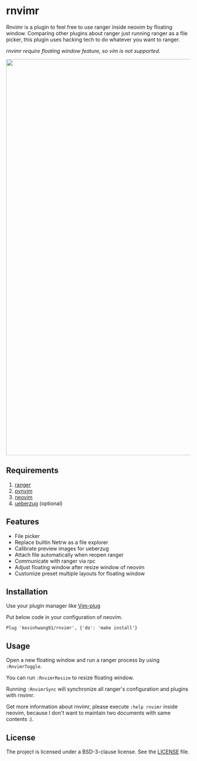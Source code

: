 # rnvimr

Rnvimr is a plugin to feel free to use ranger inside neovim by floating
window. Comparing other plugins about ranger just running ranger as a file
picker, this plugin uses hacking tech to do whatever you want to ranger.

*rnvimr require floating window feature, so vim is not supported.*

<p align="center">
  <img width="1080px" src="https://user-images.githubusercontent.com/17562139/74416173-b0aa8600-4e7f-11ea-83b5-31c07c384af1.gif">
</p>

## Requirements

1. [ranger](https://github.com/ranger/ranger)
2. [pynvim](https://github.com/neovim/pynvim)
3. [neovim](https://github.com/neovim/neovim)
4. [ueberzug](https://github.com/seebye/ueberzug) (optional)


## Features

* File picker
* Replace builtin Netrw as a file explorer
* Calibrate preview images for ueberzug
* Attach file automatically when reopen ranger
* Communicate with ranger via rpc
* Adjust floating window after resize window of neovim
* Customize preset multiple layouts for floating window

## Installation

Use your plugin manager like [Vim-plug](https://github.com/junegunn/vim-plug)

Put below code in your configuration of neovim.

```vim
Plug 'kevinhwang91/rnvimr', {'do': 'make install'}
```

## Usage

Open a new floating window and run a ranger process by using `:RnvimrToggle`.

You can run `:RnvimrResize` to resize floating window.

Running `:RnvimrSync` will synchronize all ranger's configuration and plugins with rnvimr.

Get more information about rnvimr, please execute `:help rnvimr` inside neovim,
because I don't want to maintain two documents with same contents :).

## License

The project is licensed under a BSD-3-clause license. See the [LICENSE](./LICENSE) file.
